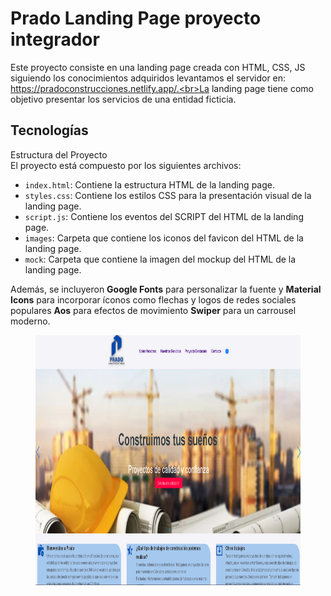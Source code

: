 
#  Prado Landing Page proyecto integrador

Este proyecto consiste en una landing page creada con HTML, CSS, JS siguiendo los conocimientos adquiridos levantamos el servidor en: https://pradoconstrucciones.netlify.app/.<br>La landing page tiene como objetivo presentar los servicios de una entidad ficticia.

## Tecnologías
Estructura del Proyecto <br>
El proyecto está compuesto por los siguientes archivos:

- `index.html`: Contiene la estructura HTML de la landing page.
- `styles.css`: Contiene los estilos CSS para la presentación visual de la landing 
page.
- `script.js`: Contiene los eventos del SCRIPT del HTML de la landing page.
- `images`: Carpeta que contiene los iconos del favicon del HTML de la landing page.
- `mock`: Carpeta que contiene la imagen del mockup del HTML de la landing page.

Además, se incluyeron **Google Fonts** para personalizar la fuente y **Material Icons** para incorporar íconos como flechas y logos de redes sociales populares **Aos** para efectos de movimiento **Swiper** para un carrousel moderno.

<figure><img src="mock/Prado.png" alt="logo" style="height: 400px;"></figure>
